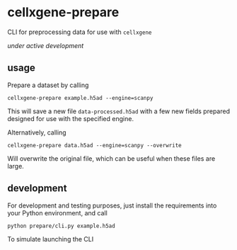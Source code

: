# cellxgene-prepare

CLI for preprocessing data for use with `cellxgene`

*under active development*

## usage

Prepare a dataset by calling

```
cellxgene-prepare example.h5ad --engine=scanpy
```

This will save a new file `data-processed.h5ad` with a few new fields prepared designed for use with the specified engine.

Alternatively, calling

```
cellxgene-prepare data.h5ad --engine=scanpy --overwrite
```

Will overwrite the original file, which can be useful when these files are large.

## development

For development and testing purposes, just install the requirements into your Python environment, and call

```
python prepare/cli.py example.h5ad
```

To simulate launching the CLI